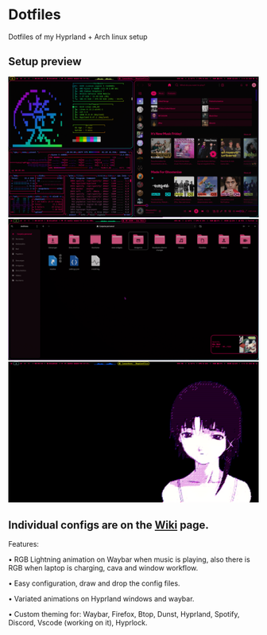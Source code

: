 # Dotfiles
Dotfiles of my Hyprland + Arch linux setup
## Setup preview

![1](preview/general_1.jpg) ![2](preview/general_2.jpg) ![3](preview/general_3.jpg)

Individual configs are on the [Wiki](https://github.com/Axel-DaMage/Dotfiles/wiki) page.
---
Features:

• RGB Lightning animation on Waybar when music is playing, also there is RGB when laptop is charging, cava and window workflow.

• Easy configuration, draw and drop the config files.

• Variated animations on Hyprland windows and waybar.

• Custom theming for: Waybar, Firefox, Btop, Dunst, Hyprland, Spotify, Discord, Vscode (working on it), Hyprlock.
